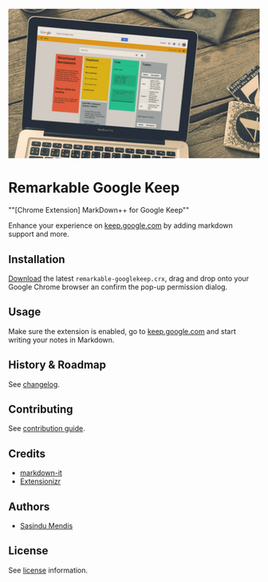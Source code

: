 ![](screenshot.gif)

# Remarkable Google Keep

""[Chrome Extension] MarkDown++ for Google Keep""

Enhance your experience on [keep.google.com](https//keep.google.com) by adding markdown support and more.

## Installation

[Download](https://github.com/sasindumendis/remarkable-googlekeep/releases/latest) the latest `remarkable-googlekeep.crx`, drag and drop onto your Google Chrome browser an confirm the pop-up permission dialog.

## Usage

Make sure the extension is enabled, go to [keep.google.com](https//keep.google.com) and start writing your notes in Markdown.

## History & Roadmap

See [changelog](CHANGELOG.md).

## Contributing

See [contribution guide](CONTRIBUTING.md).

## Credits

- [markdown-it](https//github.com/markdown-it/markdown-it)
- [Extensionizr](http://extensionizr.com/)

## Authors
  - [Sasindu Mendis](http://sasindumendis.co/)

## License

See [license](LICENSE) information.

